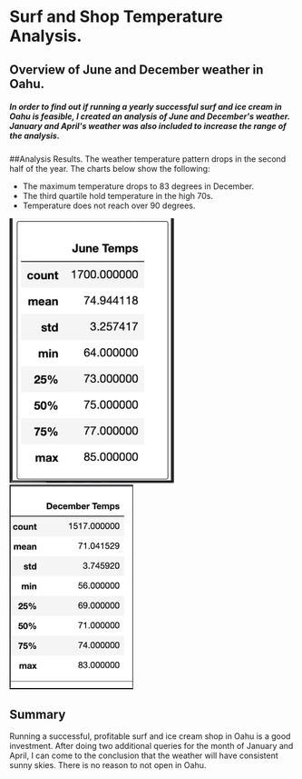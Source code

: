 # Surf and Shop Temperature Analysis.

## Overview of June and December weather in Oahu.
##### In order to find out if running a yearly successful surf and ice cream in Oahu is feasible, I created an analysis of June and December's weather.  January and April's weather was also included to increase the range of the analysis.

##Analysis Results.
The weather temperature pattern drops in the second half of the year.  The charts below show the following:
- The maximum temperature drops to 83 degrees in December.
- The third quartile hold temperature in the high 70s.
- Temperature does not reach over 90 degrees.

![image one](https://github.com/ramon0101alonso/surfs_up/blob/main/june%20temp.png)![image two](https://github.com/ramon0101alonso/surfs_up/blob/main/dec%20temp.png)


## Summary
Running a successful, profitable surf and ice cream shop in Oahu is a good investment.  After doing two additional queries for the month of January and April, I can come to the conclusion that the weather will have consistent sunny skies.  There is no reason to not open in Oahu.

